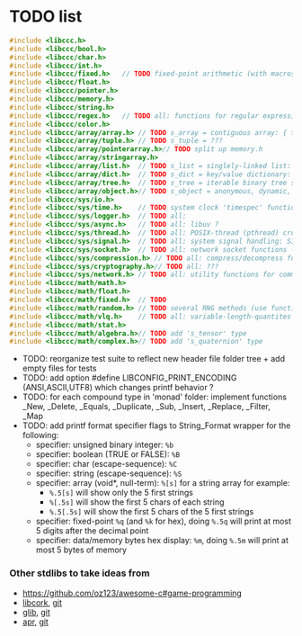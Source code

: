 
# TODO list

```c
#include <libccc.h>
#include <libccc/bool.h>
#include <libccc/char.h>
#include <libccc/int.h>
#include <libccc/fixed.h>	// TODO fixed-point arithmetic (with macros, such that you can choose where the decimal point is)
#include <libccc/float.h>
#include <libccc/pointer.h>
#include <libccc/memory.h>
#include <libccc/string.h>
#include <libccc/regex.h>	// TODO all: functions for regular expressions pattern matching/replacing
#include <libccc/color.h>
#include <libccc/array/array.h>	// TODO s_array = contiguous array: { t_size item_count, t_size item_size, (void*) items }
#include <libccc/array/tuple.h>	// TODO s_tuple = ???
#include <libccc/array/pointerarray.h>// TODO split up memory.h
#include <libccc/array/stringarray.h>
#include <libccc/array/list.h>	// TODO s_list = singlely-linked list: { s_list* next, t_size item_size, (void*) item }
#include <libccc/array/dict.h>	// TODO s_dict = key/value dictionary: { t_size count, { char* key, char* type, t_size size, (void*) value }* items }
#include <libccc/array/tree.h>	// TODO s_tree = iterable binary tree structure
#include <libccc/array/object.h>// TODO s_object = anonymous, dynamic, extensible objects (json library: wjelement)
#include <libccc/sys/io.h>
#include <libccc/sys/time.h>	// TODO system clock 'timespec' functions: clock_gettime(), etc
#include <libccc/sys/logger.h>	// TODO all: 
#include <libccc/sys/async.h>	// TODO all: libuv ?
#include <libccc/sys/thread.h>	// TODO all: POSIX-thread (pthread) cross-platform interface/wrappers
#include <libccc/sys/signal.h>	// TODO all: system signal handling: SIGSEGV, SIGFPE, SIGTRAP, SIGABORT, etc
#include <libccc/sys/socket.h>	// TODO all: network socket functions - send(), recv(), etc
#include <libccc/sys/compression.h>	// TODO all: compress/decompress functions (RLE, LZ77, LZW, Huffman)
#include <libccc/sys/cryptography.h>// TODO all: ???
#include <libccc/sys/network.h>	// TODO all: utility functions for common network protocols: TCP/IP, UDP (maybe DELTA-T?)
#include <libccc/math/math.h>
#include <libccc/math/float.h>
#include <libccc/math/fixed.h>	// TODO
#include <libccc/math/random.h>	// TODO several RNG methods (use function pointer, so others can implement custom RNG logic ?)
#include <libccc/math/vlq.h>	// TODO all: variable-length-quantites (VLQ) arbitrary-precision math
#include <libccc/math/stat.h>
#include <libccc/math/algebra.h>// TODO add 's_tensor' type
#include <libccc/math/complex.h>// TODO add 's_quaternion' type
```
- TODO: reorganize test suite to reflect new header file folder tree + add empty files for tests
- TODO: add option #define LIBCONFIG_PRINT_ENCODING	(ANSI,ASCII,UTF8) which changes printf behavior ?
- TODO: for each compound type in 'monad' folder: implement functions _New, _Delete, _Equals, _Duplicate, _Sub, _Insert, _Replace, _Filter, _Map
- TODO: add printf format specifier flags to String_Format wrapper for the following:
	- specifier: unsigned binary integer: `%b`
	- specifier: boolean (TRUE or FALSE): `%B`
	- specifier: char	(escape-sequence): `%C`
	- specifier: string (escape-sequence): `%S`
	- specifier: array (void\*, null-term): `%[s]` for a string array for example:
		- `%.5[s]` will show only the 5 first strings
		- `%[.5s]` will show the first 5 chars of each string
		- `%.5[.5s]` will show the first 5 chars of the 5 first strings
	- specifier: fixed-point `%q` (and `%k` for hex), doing `%.5q` will print at most 5 digits after the decimal point
	- specifier: data/memory bytes hex display: `%m`, doing `%.5m` will print at most 5 bytes of memory



### Other stdlibs to take ideas from
- https://github.com/oz123/awesome-c#game-programming
- [libcork](https://libcork.io/), [git](https://github.com/dcreager/libcork)
- [glib](https://docs.gtk.org/glib), [git](https://gitlab.gnome.org/GNOME/glib/)
- [apr](https://apr.apache.org/), [git](https://svn.apache.org/viewvc/apr/apr/tags/1.7.0/)
